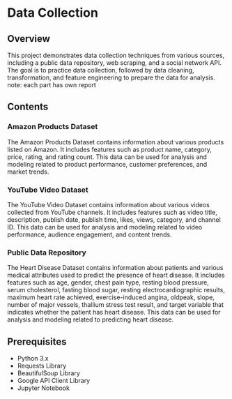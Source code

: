 # Data Collection

## Overview
This project demonstrates data collection techniques from various sources, including a public data repository, web scraping, and a social network API. The goal is to practice data collection, followed by data cleaning, transformation, and feature engineering to prepare the data for analysis.
note: each part has own report

## Contents

### Amazon Products Dataset
The Amazon Products Dataset contains information about various products listed on Amazon. It includes features such as product name, category, price, rating, and rating count. This data can be used for analysis and modeling related to product performance, customer preferences, and market trends.

### YouTube Video Dataset
The YouTube Video Dataset contains information about various videos collected from YouTube channels. It includes features such as video title, description, publish date, publish time, likes, views, category, and channel ID. This data can be used for analysis and modeling related to video performance, audience engagement, and content trends.

### Public Data Repository
The Heart Disease Dataset contains information about patients and various medical attributes used to predict the presence of heart disease. It includes features such as age, gender, chest pain type, resting blood pressure, serum cholesterol, fasting blood sugar, resting electrocardiographic results, maximum heart rate achieved, exercise-induced angina, oldpeak, slope, number of major vessels, thallium stress test result, and target variable that indicates whether the patient has heart disease. This data can be used for analysis and modeling related to predicting heart disease.

## Prerequisites
- Python 3.x
- Requests Library
- BeautifulSoup Library
- Google API Client Library
- Jupyter Notebook
